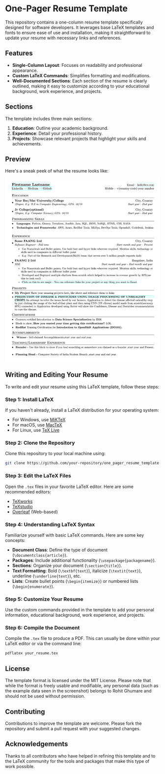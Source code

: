 # One-Pager Resume Template

This repository contains a one-column resume template specifically designed for software developers. It leverages base LaTeX templates and fonts to ensure ease of use and installation, making it straightforward to update your resume with necessary links and references.

## Features

- **Single-Column Layout**: Focuses on readability and professional appearance.
- **Custom LaTeX Commands**: Simplifies formatting and modifications.
- **Well-Documented Sections**: Each section of the resume is clearly outlined, making it easy to customize according to your educational background, work experience, and projects.

## Sections

The template includes three main sections:
1. **Education**: Outline your academic background.
2. **Experience**: Detail your professional history.
3. **Projects**: Showcase relevant projects that highlight your skills and achievements.

## Preview

Here's a sneak peek of what the resume looks like:

![Resume Screenshot](./rohit_resume_screenshot.png)

## Writing and Editing Your Resume

To write and edit your resume using this LaTeX template, follow these steps:

### Step 1: Install LaTeX
If you haven't already, install a LaTeX distribution for your operating system:
- For Windows, use [MiKTeX](https://miktex.org/)
- For macOS, use [MacTeX](http://www.tug.org/mactex/)
- For Linux, use [TeX Live](https://tug.org/texlive/)

### Step 2: Clone the Repository
Clone this repository to your local machine using:
```bash
git clone https://github.com/your-repository/one_pager_resume_template.git
```

### Step 3: Edit the LaTeX Files
Open the `.tex` files in your favorite LaTeX editor. Here are some recommended editors:
- [TeXworks](http://www.tug.org/texworks/)
- [TeXstudio](https://www.texstudio.org/)
- [Overleaf](https://www.overleaf.com) (Web-based)

### Step 4: Understanding LaTeX Syntax
Familiarize yourself with basic LaTeX commands. Here are some key concepts:
- **Document Class**: Define the type of document (`\documentclass{article}`).
- **Packages**: Include additional functionality (`\usepackage{packagename}`).
- **Sections**: Organize your document (`\section{title}`).
- **Text Formatting**: Bold (`\textbf{text}`), italicize (`\textit{text}`), underline (`\underline{text}`), etc.
- **Lists**: Create bullet points (`\begin{itemize}`) or numbered lists (`\begin{enumerate}`).

### Step 5: Customize Your Resume
Use the custom commands provided in the template to add your personal information, educational background, work experience, and projects.

### Step 6: Compile the Document
Compile the `.tex` file to produce a PDF. This can usually be done within your LaTeX editor or via the command line:
```bash
pdflatex your_resume.tex
```

## License

The template format is licensed under the MIT License. Please note that while the format is freely usable and modifiable, any personal data (such as the example data seen in the screenshot) belongs to Rohit Ghumare and should not be used without permission.

## Contributing

Contributions to improve the template are welcome. Please fork the repository and submit a pull request with your suggested changes.

## Acknowledgements

Thanks to all contributors who have helped in refining this template and to the LaTeX community for the tools and packages that make this type of work possible.
